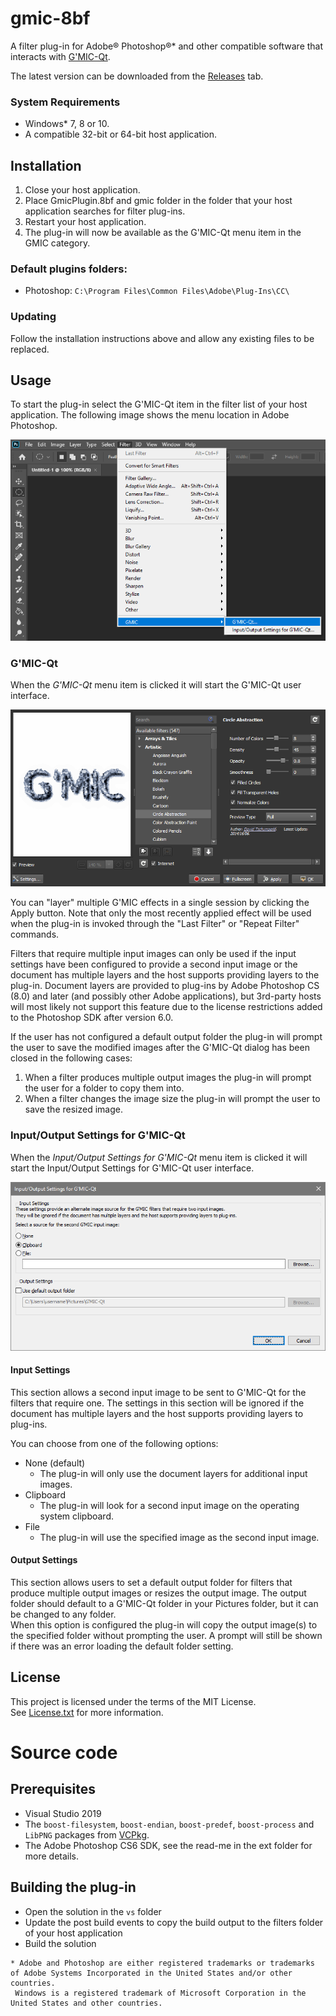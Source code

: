 # gmic-8bf

A filter plug-in for Adobe® Photoshop®* and other compatible software that interacts with [G'MIC-Qt](https://github.com/c-koi/gmic-qt).

The latest version can be downloaded from the [Releases](https://github.com/0xC0000054/gmic-8bf/releases) tab.

### System Requirements

* Windows* 7, 8 or 10.
* A compatible 32-bit or 64-bit host application.

## Installation

1. Close your host application.
2. Place GmicPlugin.8bf and gmic folder in the folder that your host application searches for filter plug-ins.
3. Restart your host application.
4. The plug-in will now be available as the G'MIC-Qt menu item in the GMIC category.

### Default plugins folders:
- Photoshop: `C:\Program Files\Common Files\Adobe\Plug-Ins\CC\`

### Updating

Follow the installation instructions above and allow any existing files to be replaced. 

## Usage

To start the plug-in select the G'MIC-Qt item in the filter list of your host application.
The following image shows the menu location in Adobe Photoshop.

![Menu Location](images/MenuLocation.png)

### G'MIC-Qt

When the *G'MIC-Qt* menu item is clicked it will start the G'MIC-Qt user interface.

![G'MIC-Qt UI](images/GmicQt-UI-Small.png)

You can "layer" multiple G'MIC effects in a single session by clicking the Apply button.
Note that only the most recently applied effect will be used when the plug-in is invoked
through the "Last Filter" or "Repeat Filter" commands.

Filters that require multiple input images can only be used if the input settings have been configured to provide a
second input image or the document has multiple layers and the host supports providing layers to the plug-in.
Document layers are provided to plug-ins by Adobe Photoshop CS (8.0) and later (and possibly other Adobe applications), but 3rd-party
hosts will most likely not support this feature due to the license restrictions added to the Photoshop SDK after version 6.0.

If the user has not configured a default output folder the plug-in will prompt the user to save the modified images after the
G'MIC-Qt dialog has been closed in the following cases:

1. When a filter produces multiple output images the plug-in will prompt the user for a folder to copy them into.
2. When a filter changes the image size the plug-in will prompt the user to save the resized image.

### Input/Output Settings for G'MIC-Qt

When the *Input/Output Settings for G'MIC-Qt* menu item is clicked it will start the Input/Output Settings for G'MIC-Qt user interface.

![G'MIC-Qt Input/Output settings UI](images/GmicQtIOSettings-UI.png)

#### Input Settings

This section allows a second input image to be sent to G'MIC-Qt for the filters that require one.
The settings in this section will be ignored if the document has multiple layers and the host supports providing layers to plug-ins.

You can choose from one of the following options:

* None (default)
  * The plug-in will only use the document layers for additional input images.
* Clipboard
  * The plug-in will look for a second input image on the operating system clipboard.
* File
  * The plug-in will use the specified image as the second input image.

#### Output Settings

This section allows users to set a default output folder for filters that produce multiple output images or resizes the output image.
The output folder should default to a G'MIC-Qt folder in your Pictures folder, but it can be changed to any folder.   
When this option is configured the plug-in will copy the output image(s) to the specified folder without prompting the user.
A prompt will still be shown if there was an error loading the default folder setting.

## License

This project is licensed under the terms of the MIT License.   
See [License.txt](License.txt) for more information.

# Source code

## Prerequisites

* Visual Studio 2019
* The `boost-filesystem`, `boost-endian`, `boost-predef`, `boost-process` and `LibPNG` packages from [VCPkg](https://github.com/microsoft/vcpkg).
* The Adobe Photoshop CS6 SDK, see the read-me in the ext folder for more details.

## Building the plug-in

* Open the solution in the `vs` folder
* Update the post build events to copy the build output to the filters folder of your host application
* Build the solution

```
* Adobe and Photoshop are either registered trademarks or trademarks of Adobe Systems Incorporated in the United States and/or other countries.
 Windows is a registered trademark of Microsoft Corporation in the United States and other countries.
```

